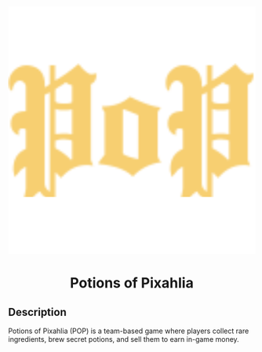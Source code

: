 <div align="center">
    <img src="./assets/title.png" alt="Potions of Pixahlia logo" width=550 />
    <h1>Potions of Pixahlia</h1>
</div>
<h2>Description</h2>
<p>Potions of Pixahlia (POP) is a team-based game where players collect rare ingredients, brew secret potions, and sell them to earn in-game money.</p>